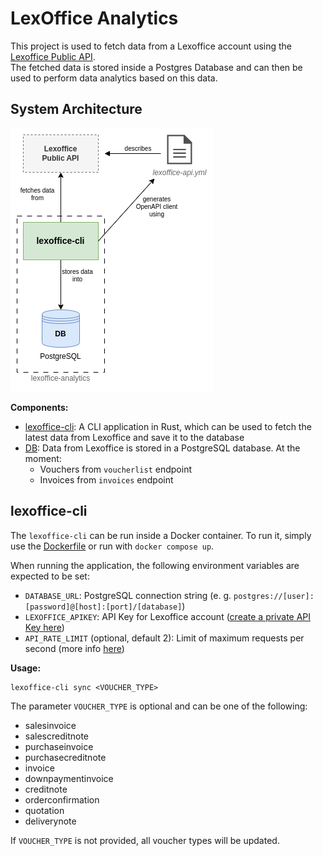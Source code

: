 # LexOffice Analytics

This project is used to fetch data from a Lexoffice account using the [Lexoffice Public API](https://developers.lexoffice.io/docs/#lexoffice-api-documentation).\
The fetched data is stored inside a Postgres Database and can then be used to perform data analytics based on this data.

## System Architecture

![asd](docs/sys-arch.png)

**Components:**

- [lexoffice-cli](/lexoffice-sync/): A CLI application in Rust, which can be used to fetch the latest data from Lexoffice and save it to the database
- [DB](/db/): Data from Lexoffice is stored in a PostgreSQL database. At the moment:
  - Vouchers from `voucherlist` endpoint
  - Invoices from `invoices` endpoint

## lexoffice-cli

The `lexoffice-cli` can be run inside a Docker container. To run it, simply use the [Dockerfile](lexoffice-cli/Dockerfile) or run with `docker compose up`.

When running the application, the following environment variables are expected to be set:

- `DATABASE_URL`: PostgreSQL connection string (e. g. `postgres://[user]:[password]@[host]:[port]/[database]`)
- `LEXOFFICE_APIKEY`: API Key for Lexoffice account ([create a private API Key here](https://app.lexoffice.de/addons/public-api))
- `API_RATE_LIMIT` (optional, default 2): Limit of maximum requests per second (more info [here](https://developers.lexoffice.io/docs/#api-rate-limits))

**Usage:**

```shell
lexoffice-cli sync <VOUCHER_TYPE>
```

The parameter `VOUCHER_TYPE` is optional and can be one of the following:

- salesinvoice
- salescreditnote
- purchaseinvoice
- purchasecreditnote
- invoice
- downpaymentinvoice
- creditnote
- orderconfirmation
- quotation
- deliverynote

If `VOUCHER_TYPE` is not provided, all voucher types will be updated.

